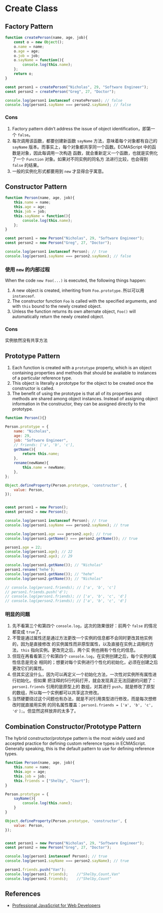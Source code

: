 # Create Class


## Factory Pattern
```js
function createPerson(name, age, job){
    const o = new Object();
    o.name = name;
    o.age = age;
    o.job = job;
    o.sayName = function(){
        console.log(this.name);
    };
    return o;
}

const person1 = createPerson("Nicholas", 29, "Software Engineer");
const person2 = createPerson("Greg", 27, "Doctor");

console.log(person1 instanceof createPerson); // false
console.log(person1.sayName === person2.sayName); // false
```

### Cons
1. Factory pattern didn’t address the issue of object identification，即第一个
`false`。
2. 每次调用该函数，都要创建新函数 `sayName` 方法，意味着每个对象都有自己的 `sayName`
版本。而事实上，每个对象都共享同一个函数。ECMAScript 中的函数是对象，因此每调用一次构造
函数，就会重新定义一个函数，也就是实例化了一个 `Function` 对象。如果对不同实例的同名方
法进行比较，也会得到 `false` 的结果。
3. 一般的实例化形式都要用到 `new` 才显得合乎寓意。


## Constructor Pattern
```js
function Person(name, age, job){
    this.name = name;
    this.age = age;
    this.job = job;
    this.sayName = function(){
        console.log(this.name);
    };
}

const person1 = new Person("Nicholas", 29, "Software Engineer");
const person2 = new Person("Greg", 27, "Doctor");

console.log(person1 instanceof Person); // true
console.log(person1.sayName === person2.sayName); // false
```

### 使用 `new` 的内部过程
When the code `new Foo(...)` is executed, the following things happen:
1. A new object is created, inheriting from `Foo.prototype`. 所以可以用
`instanceof`.
2. The constructor function `Foo` is called with the specified arguments, and
with `this` bound to the newly created object.
3. Unless the function returns its own alternate object, `Foo()` will
automatically return the newly created object.

### Cons
实例依然没有共享方法


## Prototype Pattern
1. Each function is created with a `prototype` property, which is an object
containing properties and methods that should be available to instances of a
particular reference type.
2. This object is literally a prototype for the object to be created once the
constructor is called.
3. The benefit of using the prototype is that all of its properties and methods
are shared among object instances. Instead of assigning object information in
the constructor, they can be assigned directly to the prototype.

```js
function Person(){}

Person.prototype = {
    name: "Nicholas",
    age: 29,
    job: "Software Engineer",
    // friends: ['a', 'b', 'c'],
    getName(){
        return this.name;
    },
    rename(newName){
        this.name = newName;
    },
};

Object.defineProperty(Person.prototype, 'constructor', {
    value: Person,
});


const person1 = new Person();
const person2 = new Person();

console.log(person1 instanceof Person); // true
console.log(person1.sayName === person2.sayName); // true

console.log(person1.age === person2.age); // true
console.log(person1.getName() === person2.getName()); // true

person1.age = 22;
console.log(person1.age); // 22
console.log(person2.age); // 29

console.log(person1.getName()); // "Nicholas"
person1.rename('hehe');
console.log(person1.getName()); // "hehe"
console.log(person2.getName()); // "Nicholas"

// console.log(person1.friends); // ['a', 'b', 'c']
// person1.friends.push('d');
// console.log(person1.friends); // ['a', 'b', 'c', 'd']
// console.log(person2.friends); // ['a', 'b', 'c', 'd']
```

### 明显的问题
1. 先不看第三个和第四个 `console.log`，这次的效果很好：前两个 `false` 的情况都变成
`true`了。
2. 不管是通过属性还是通过方法更改一个实例的信息都不会同时更改其他实例的，因为是直接修改
的实例属性而非原型属性，以及直接在实例上调用的方法，`this` 指向实例。更改完之后，两个实
例也拥有个性化的信息。
3. 但现在再看看第三个和第四个 `console.log`，在实例创建之后，每个实例的属性信息是完全
相同的；想要对每个实例进行个性化的初始化，必须在创建之后更改它们的属性。
4. 但其实这没什么，因为可以再定义一个初始化方法，一次性对实例所有属性进行初始化。但如果
把注释的5行代码打开，就会发现真正无法回避的问题了：`person1.friends` 引用的是原型上的
数组，对其进行 `push`，就是修改了原型的数组，所以每一个实例都可以共享这次修改。
5. 当然硬要绕过这个问题也有办法，就是不对引用类型进行修改，而是每次想修改时就直接用实例
的同名属性覆盖：`person1.friends = ['a', 'b', 'c', 'd'];`。但显然这样放弃的太多了。


## Combination Constructor/Prototype Pattern
The hybrid constructor/prototype pattern is the most widely used and accepted
practice for defining custom reference types in ECMAScript. Generally speaking,
this is the default pattern to use for defining reference types.

```js
function Person(name, age, job){
    this.name = name;
    this.age = age;
    this.job = job;
    this.friends = ["Shelby", "Court"];
}

Person.prototype = {
    sayName(){
        console.log(this.name);
    }
}

Object.defineProperty(Person.prototype, 'constructor', {
    value: Person,
});


const person1 = new Person("Nicholas", 29, "Software Engineer");
const person2 = new Person("Greg", 27, "Doctor");

console.log(person1 instanceof Person); // true
console.log(person1.sayName === person2.sayName); // true

person1.friends.push("Van");
console.log(person1.friends);    //"Shelby,Count,Van"
console.log(person2.friends);    //"Shelby,Count"
```



## References
* [Professional JavaScript for Web Developers](https://book.douban.com/subject/7157249/)
